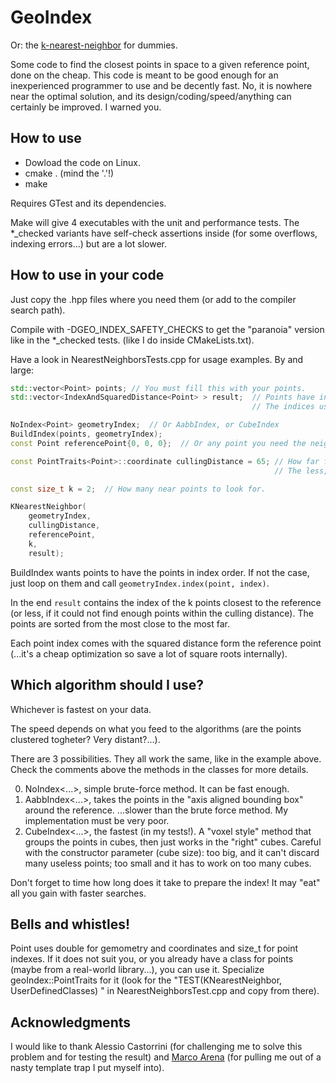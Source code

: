 # GeoIndex
Or: the [k-nearest-neighbor](https://en.wikipedia.org/wiki/Nearest_neighbor_search) for dummies.

Some code to find the closest points in space to a given reference point, done on the cheap.
This code is meant to be good enough for an inexperienced programmer to use and be decently fast.
No, it is nowhere near the optimal solution, and its design/coding/speed/anything can certainly be improved. I warned you.

## How to use
* Dowload the code on Linux.
* cmake .  (mind the '.'!)
* make

Requires GTest and its dependencies.

Make will give 4 executables with the unit and performance tests.
The *_checked variants have self-check assertions inside (for some overflows, indexing errors...) but are a lot slower.

## How to use in your code
Just copy the .hpp files where you need them (or add to the compiler search path).

Compile with -DGEO_INDEX_SAFETY_CHECKS to get the "paranoia" version like in the *_checked tests. (like I do inside CMakeLists.txt).

Have a look in NearestNeighborsTests.cpp for usage examples.
By and large:

```cpp
std::vector<Point> points; // You must fill this with your points.
std::vector<IndexAndSquaredDistance<Point> > result;  // Points have indices that act as their "names".
                                                      // The indices used to build the faces of a mesh are perfect for this.

NoIndex<Point> geometryIndex;  // Or AabbIndex, or CubeIndex
BuildIndex(points, geometryIndex);
const Point referencePoint{0, 0, 0};  // Or any point you need the neighbors of.

const PointTraits<Point>::coordinate cullingDistance = 65; // How far from referencePoint can we look for neighbors?
                                                           // The less, the fastest. The more, the easier it is to find points.

const size_t k = 2;  // How many near points to look for.

KNearestNeighbor(
    geometryIndex,
    cullingDistance,
    referencePoint,
    k,
    result);

```
BuildIndex wants points to have the points in index order. If not the case, just loop on them and call `geometryIndex.index(point, index)`.

In the end `result` contains the index of the k points closest to the reference (or less, if it could not find enough points
within the culling distance). The points are sorted from the most close to the most far.

Each point index comes with the squared distance form the reference point (...it's a cheap optimization so save a lot
of square roots internally).


## Which algorithm should I use?
Whichever is fastest on your data.

The speed depends on what you feed to the algorithms (are the points clustered togheter? Very distant?...).

There are 3 possibilities. They all work the same, like in the example above.
Check the comments above the methods in the classes for more details.

0. NoIndex<...>, simple brute-force method. It can be fast enough.
0. AabbIndex<...>, takes the points in the "axis aligned bounding box" around the reference. ...slower than the brute force method. My implementation must be very poor.
0. CubeIndex<...>, the fastest (in my tests!). A "voxel style" method that groups the points in cubes, then just works in the "right" cubes. Careful with the constructor parameter (cube size): too big, and it can't discard many useless points; too small and it has to work on too many cubes.

Don't forget to time how long does it take to prepare the index! It may "eat" all you gain with faster searches.

## Bells and whistles!

Point uses double for gemometry and coordinates and size_t for point indexes.
If it does not suit you, or you already have a class for points (maybe from a real-world library...), you can use it.
Specialize geoIndex::PointTraits for it (look for the "TEST(KNearestNeighbor, UserDefinedClasses) " in NearestNeighborsTest.cpp and copy from there).

## Acknowledgments
I would like to thank Alessio Castorrini (for challenging me to solve this problem and for testing the result) and [Marco Arena](https://github.com/ilpropheta) (for pulling me out of a nasty template trap I put myself into). 


